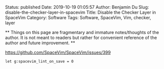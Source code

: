 Status: published
Date: 2019-10-19 01:05:57
Author: Benjamin Du
Slug: disable-the-checker-layer-in-spacevim
Title: Disable the Checker Layer in SpaceVim
Category: Software
Tags: Software, SpaceVim, Vim, checker, layer

**
Things on this page are fragmentary and immature notes/thoughts of the author.
It is not meant to readers but rather for convenient reference of the author and future improvement.
**

https://github.com/SpaceVim/SpaceVim/issues/399

```
let g:spacevim_lint_on_save = 0
```
